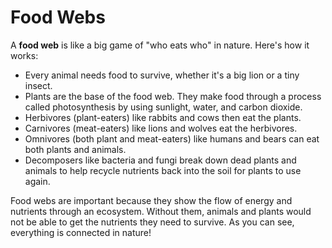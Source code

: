 # Food Webs

A **food web** is like a big game of "who eats who" in nature. Here's how it works:

* Every animal needs food to survive, whether it's a big lion or a tiny insect.
* Plants are the base of the food web. They make food through a process called photosynthesis by using sunlight, water, and carbon dioxide.
* Herbivores (plant-eaters) like rabbits and cows then eat the plants.
* Carnivores (meat-eaters) like lions and wolves eat the herbivores.
* Omnivores (both plant and meat-eaters) like humans and bears can eat both plants and animals.
* Decomposers like bacteria and fungi break down dead plants and animals to help recycle nutrients back into the soil for plants to use again.

Food webs are important because they show the flow of energy and nutrients through an ecosystem. Without them, animals and plants would not be able to get the nutrients they need to survive. As you can see, everything is connected in nature!
